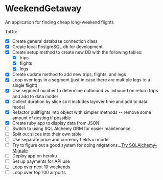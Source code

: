 # WeekendGetaway
An application for finding cheap long-weekend flights

ToDo:
* [x] Create general database connection class
*   [x] Create local PostgreSQL db for development
* [x] Create setup method to create new DB with the following tables:
  * [x] trips
  * [x] flights
  * [x] legs
* [x] Create update method to add new trips, flights, and legs
* [x] Loop over legs in a segment (just in case there are multiple legs to a single flight)
* [x] Use segment number to determine outbound vs. inbound on return trips and add to data model
* [x] Collect duration by slice so it includes layover time and add to data model
* [x] Refactor pullflights into object with simpler methods -- remove some amount of nesting if possible
* [x] Create ruby app to display data from JSON
* [ ] Switch to using SQL Alchemy ORM for easier maintenance
* [ ] Split out slices into their own table
* [ ] Use separate price and currency fields in model
* [ ] Try to figure out  a good system for doing migrations...[Try SQLAlchemy-Migrate](http://www.karoltomala.com/blog/?p=633)
* [ ] Deploy app on heroku
* [ ] Set up payments for API use
* [ ] Loop over next 10 weekends
* [ ] Loop over top 100 airports
